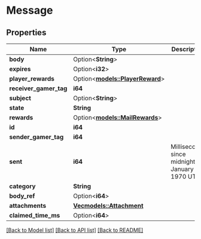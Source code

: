 # Message

## Properties

Name | Type | Description | Notes
------------ | ------------- | ------------- | -------------
**body** | Option<**String**> |  | [optional]
**expires** | Option<**i32**> |  | [optional]
**player_rewards** | Option<[**models::PlayerReward**](PlayerReward.md)> |  | [optional]
**receiver_gamer_tag** | **i64** |  | 
**subject** | Option<**String**> |  | [optional]
**state** | **String** |  | 
**rewards** | Option<[**models::MailRewards**](MailRewards.md)> |  | [optional]
**id** | **i64** |  | 
**sender_gamer_tag** | **i64** |  | 
**sent** | **i64** | Milliseconds since midnight, January 1, 1970 UTC | 
**category** | **String** |  | 
**body_ref** | Option<**i64**> |  | [optional]
**attachments** | [**Vec<models::Attachment>**](Attachment.md) |  | 
**claimed_time_ms** | Option<**i64**> |  | [optional]

[[Back to Model list]](../README.md#documentation-for-models) [[Back to API list]](../README.md#documentation-for-api-endpoints) [[Back to README]](../README.md)


